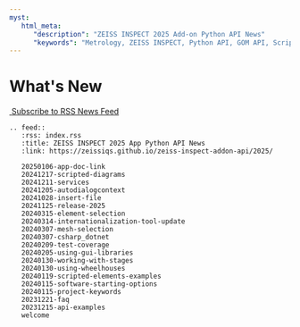 ```yaml
---
myst:
   html_meta:
      "description": "ZEISS INSPECT 2025 Add-on Python API News"
      "keywords": "Metrology, ZEISS INSPECT, Python API, GOM API, Scripting, Add-ons, Apps, How-tos, Examples, Specification, Documentation, News, Newsfeed, RSS"
--- 
```


# What's New

<a href="../index.rss">&#x200B;<i class="fa fa-rss-square"></i> Subscribe to RSS News Feed</a>

```{eval-rst}
.. feed::
   :rss: index.rss
   :title: ZEISS INSPECT 2025 App Python API News
   :link: https://zeissiqs.github.io/zeiss-inspect-addon-api/2025/

   20250106-app-doc-link
   20241217-scripted-diagrams
   20241211-services
   20241205-autodialogcontext
   20241028-insert-file
   20241125-release-2025
   20240315-element-selection
   20240314-internationalization-tool-update
   20240307-mesh-selection
   20240307-csharp_dotnet
   20240209-test-coverage
   20240205-using-gui-libraries
   20240130-working-with-stages
   20240130-using-wheelhouses
   20240119-scripted-elements-examples
   20240115-software-starting-options
   20240115-project-keywords
   20231221-faq
   20231215-api-examples
   welcome
```
